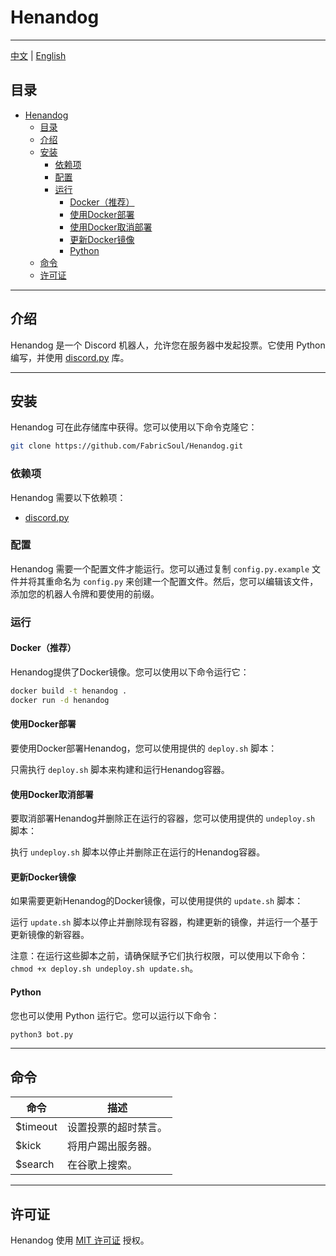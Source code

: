 # Henandog

---
[中文](./README_zh.md) | [English](./README.md)


## 目录

- [Henandog](#henandog)
  - [目录](#目录)
  - [介绍](#介绍)
  - [安装](#安装)
    - [依赖项](#依赖项)
    - [配置](#配置)
    - [运行](#运行)
      - [Docker（推荐）](#docker推荐)
      - [使用Docker部署](#使用docker部署)
      - [使用Docker取消部署](#使用docker取消部署)
      - [更新Docker镜像](#更新docker镜像)
      - [Python](#python)
  - [命令](#命令)
  - [许可证](#许可证)

---
## 介绍
Henandog 是一个 Discord 机器人，允许您在服务器中发起投票。它使用 Python 编写，并使用 [discord.py](https://pypi.org/project/discord.py/) 库。

---
## 安装
Henandog 可在此存储库中获得。您可以使用以下命令克隆它：
```bash
git clone https://github.com/FabricSoul/Henandog.git
```
### 依赖项
Henandog 需要以下依赖项：
  * [discord.py](https://pypi.org/project/discord.py/)

### 配置
Henandog 需要一个配置文件才能运行。您可以通过复制 `config.py.example` 文件并将其重命名为 `config.py` 来创建一个配置文件。然后，您可以编辑该文件，添加您的机器人令牌和要使用的前缀。

### 运行

#### Docker（推荐）
Henandog提供了Docker镜像。您可以使用以下命令运行它：
```bash
docker build -t henandog .
docker run -d henandog
```

#### 使用Docker部署
要使用Docker部署Henandog，您可以使用提供的 `deploy.sh` 脚本：

只需执行 `deploy.sh` 脚本来构建和运行Henandog容器。

#### 使用Docker取消部署
要取消部署Henandog并删除正在运行的容器，您可以使用提供的 `undeploy.sh` 脚本：

执行 `undeploy.sh` 脚本以停止并删除正在运行的Henandog容器。

#### 更新Docker镜像
如果需要更新Henandog的Docker镜像，可以使用提供的 `update.sh` 脚本：

运行 `update.sh` 脚本以停止并删除现有容器，构建更新的镜像，并运行一个基于更新镜像的新容器。

注意：在运行这些脚本之前，请确保赋予它们执行权限，可以使用以下命令：`chmod +x deploy.sh undeploy.sh update.sh`。

#### Python
您也可以使用 Python 运行它。您可以运行以下命令：
```bash
python3 bot.py
```

---
## 命令
| 命令     | 描述                 |
| -------- | -------------------- |
| $timeout | 设置投票的超时禁言。 |
| $kick    | 将用户踢出服务器。   |
| $search  | 在谷歌上搜索。       |

---
## 许可证
Henandog 使用 [MIT 许可证](./LICENSE) 授权。